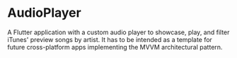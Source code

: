 # AudioPlayer

A Flutter application with a custom audio player to showcase, play, and filter iTunes' preview songs by artist.
It has to be intended as a template for future cross-platform apps implementing the MVVM architectural pattern.
